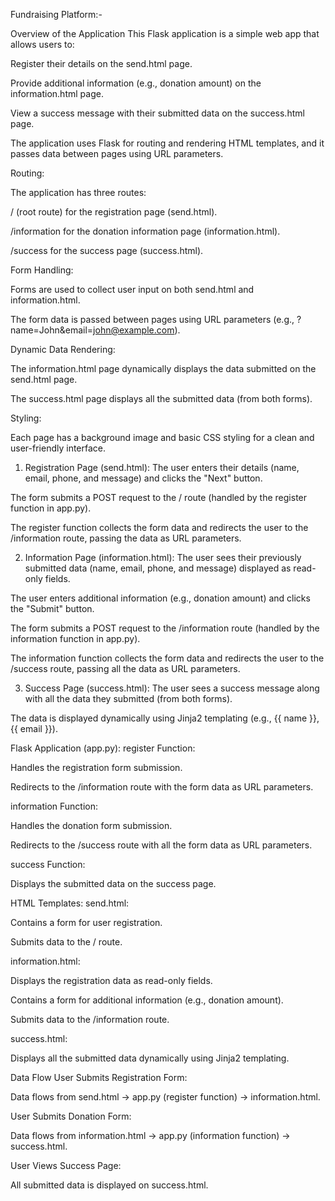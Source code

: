 Fundraising Platform:-

Overview of the Application
This Flask application is a simple web app that allows users to:

Register their details on the send.html page.

Provide additional information (e.g., donation amount) on the information.html page.

View a success message with their submitted data on the success.html page.

The application uses Flask for routing and rendering HTML templates, and it passes data between pages using URL parameters.



Routing:

The application has three routes:

/ (root route) for the registration page (send.html).

/information for the donation information page (information.html).

/success for the success page (success.html).

Form Handling:

Forms are used to collect user input on both send.html and information.html.

The form data is passed between pages using URL parameters (e.g., ?name=John&email=john@example.com).

Dynamic Data Rendering:

The information.html page dynamically displays the data submitted on the send.html page.

The success.html page displays all the submitted data (from both forms).

Styling:

Each page has a background image and basic CSS styling for a clean and user-friendly interface.


1. Registration Page (send.html):
The user enters their details (name, email, phone, and message) and clicks the "Next" button.

The form submits a POST request to the / route (handled by the register function in app.py).

The register function collects the form data and redirects the user to the /information route, passing the data as URL parameters.

2. Information Page (information.html):
The user sees their previously submitted data (name, email, phone, and message) displayed as read-only fields.

The user enters additional information (e.g., donation amount) and clicks the "Submit" button.

The form submits a POST request to the /information route (handled by the information function in app.py).

The information function collects the form data and redirects the user to the /success route, passing all the data as URL parameters.

3. Success Page (success.html):
The user sees a success message along with all the data they submitted (from both forms).

The data is displayed dynamically using Jinja2 templating (e.g., {{ name }}, {{ email }}).


Flask Application (app.py):
register Function:

Handles the registration form submission.

Redirects to the /information route with the form data as URL parameters.

information Function:

Handles the donation form submission.

Redirects to the /success route with all the form data as URL parameters.

success Function:

Displays the submitted data on the success page.

HTML Templates:
send.html:

Contains a form for user registration.

Submits data to the / route.

information.html:

Displays the registration data as read-only fields.

Contains a form for additional information (e.g., donation amount).

Submits data to the /information route.

success.html:

Displays all the submitted data dynamically using Jinja2 templating.

Data Flow
User Submits Registration Form:

Data flows from send.html → app.py (register function) → information.html.

User Submits Donation Form:

Data flows from information.html → app.py (information function) → success.html.

User Views Success Page:

All submitted data is displayed on success.html.
